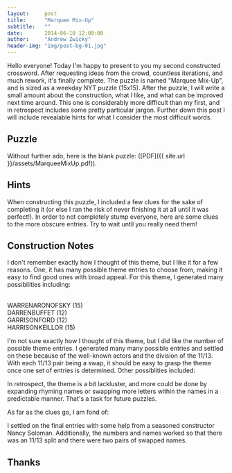 ```yaml
---
layout:     post
title:      "Marquee Mix-Up"
subtitle:   ""
date:       2014-06-10 12:00:00
author:     "Andrew Zwicky"
header-img: "img/post-bg-01.jpg"
---
```


<p>Hello everyone!  Today I'm happy to present to you my second constructed crossword.  After requesting ideas from the crowd, countless iterations, and much rework, it's finally complete.  The puzzle is named "Marquee Mix-Up", and is sized as a weekday NYT puzzle (15x15).  After the puzzle, I will write a small amount about the construction, what I like, and what can be improved next time around.  This one is considerably more difficult than my first, and in retrospect includes some pretty particular jargon.  Further down this post I will include revealable hints for what I consider the most difficult words.</p>

<h2 class="section-heading">Puzzle</h2>
<p>Without further ado, here is the blank puzzle: ([PDF]({{ site.url }}/assets/MarqueeMixUp.pdf)).</p>

<h2 class="section-heading">Hints</h2>
<p>When constructing this puzzle, I included a few clues for the sake of completing it (or else I ran the risk of never finishing it at all until it was perfect!).  In order to not completely stump everyone, here are some clues to the more obscure entries.  Try to wait until you really need them!</p>

<h2 class="section-heading">Construction Notes</h2>
<p>I don't remember exactly how I thought of this theme, but I like it for a few reasons.  One, it has many possible theme entries to choose from, making it easy to find good ones with broad appeal.  For this theme, I generated many possibilities including:</p>

<br>WARRENARONOFSKY (15)
<br>DARRENBUFFET (12)
<br>GARRISONFORD (12)
<br>HARRISONKEILLOR (15)

<p>I'm not sure exactly how I thought of this theme, but I did like the number of possible theme entries.  I generated many many possible entries and settled on these because of the well-known actors and the division of the 11/13.  With each 11/13 pair being a swap, it should be easy to grasp the theme once one set of entries is determined.  Other possiblities included:</p>

<p>In retrospect, the theme is a bit lackluster, and more could be done by expanding rhyming names or swapping more letters within the names in a predictable manner.  That's a task for future puzzles.</p>

<p>As far as the clues go, I am fond of:</p>

<p>I settled on the final entries with some help from a seasoned constructor Nancy Soloman.  Additionally, the numbers and names worked so that there was an 11/13 split and there were two pairs of swapped names.</p>

<h2 class="section-heading">Thanks</h2>


